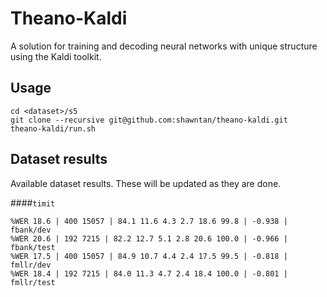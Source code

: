 Theano-Kaldi
============

A solution for training and decoding neural networks with unique structure
using the Kaldi toolkit.

## Usage
```
cd <dataset>/s5
git clone --recursive git@github.com:shawntan/theano-kaldi.git
theano-kaldi/run.sh
```

## Dataset results

Available dataset results. These will be updated as they are done.

####`timit`
```
%WER 18.6 | 400 15057 | 84.1 11.6 4.3 2.7 18.6 99.8 | -0.938 | fbank/dev
%WER 20.6 | 192 7215 | 82.2 12.7 5.1 2.8 20.6 100.0 | -0.966 | fbank/test
%WER 17.5 | 400 15057 | 84.9 10.7 4.4 2.4 17.5 99.5 | -0.818 | fmllr/dev
%WER 18.4 | 192 7215 | 84.0 11.3 4.7 2.4 18.4 100.0 | -0.801 | fmllr/test
```

